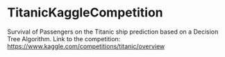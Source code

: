 # TitanicKaggleCompetition
Survival of Passengers on the Titanic ship prediction based on a Decision Tree Algorithm. Link to the competition: https://www.kaggle.com/competitions/titanic/overview
